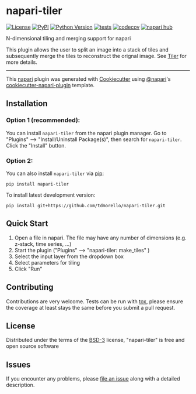 # napari-tiler

[![License](https://img.shields.io/pypi/l/napari-tiler.svg?color=green)](https://github.com/tdmorello/napari-tiler/raw/main/LICENSE)
[![PyPI](https://img.shields.io/pypi/v/napari-tiler.svg?color=green)](https://pypi.org/project/napari-tiler)
[![Python Version](https://img.shields.io/pypi/pyversions/napari-tiler.svg?color=green)](https://python.org)
[![tests](https://github.com/tdmorello/napari-tiler/workflows/tests/badge.svg)](https://github.com/tdmorello/napari-tiler/actions)
[![codecov](https://codecov.io/gh/tdmorello/napari-tiler/branch/main/graph/badge.svg)](https://codecov.io/gh/tdmorello/napari-tiler)
[![napari hub](https://img.shields.io/endpoint?url=https://api.napari-hub.org/shields/napari-tiler)](https://napari-hub.org/plugins/napari-tiler)

N-dimensional tiling and merging support for napari

This plugin allows the user to split an image into a stack of tiles and subsequently merge the tiles to reconstruct the orignal image.
See [Tiler](https://github.com/the-lay/tiler) for more details.

----------------------------------

This [napari] plugin was generated with [Cookiecutter] using [@napari]'s [cookiecutter-napari-plugin] template.

<!--
Don't miss the full getting started guide to set up your new package:
https://github.com/napari/cookiecutter-napari-plugin#getting-started

and review the napari docs for plugin developers:
https://napari.org/plugins/stable/index.html
-->
## Installation

### Option 1 (recommended):

You can install `napari-tiler` from the napari plugin manager. Go to "Plugins" --> "Install/Uninstall Package(s)", then search for `napari-tiler`. Click the "Install" button.

### Option 2:

You can also install `napari-tiler` via [pip]:

    pip install napari-tiler

To install latest development version:

    pip install git+https://github.com/tdmorello/napari-tiler.git

## Quick Start

1. Open a file in napari. The file may have any number of dimensions (e.g. z-stack, time series, ...)
2. Start the plugin ("Plugins" --> "napari-tiler: make_tiles" )
3. Select the input layer from the dropdown box
4. Select parameters for tiling
5. Click "Run"

## Contributing

Contributions are very welcome. Tests can be run with [tox], please ensure
the coverage at least stays the same before you submit a pull request.

## License

Distributed under the terms of the [BSD-3] license,
"napari-tiler" is free and open source software

## Issues

If you encounter any problems, please [file an issue] along with a detailed description.

[napari]: https://github.com/napari/napari
[Cookiecutter]: https://github.com/audreyr/cookiecutter
[@napari]: https://github.com/napari
[MIT]: http://opensource.org/licenses/MIT
[BSD-3]: http://opensource.org/licenses/BSD-3-Clause
[GNU GPL v3.0]: http://www.gnu.org/licenses/gpl-3.0.txt
[GNU LGPL v3.0]: http://www.gnu.org/licenses/lgpl-3.0.txt
[Apache Software License 2.0]: http://www.apache.org/licenses/LICENSE-2.0
[Mozilla Public License 2.0]: https://www.mozilla.org/media/MPL/2.0/index.txt
[cookiecutter-napari-plugin]: https://github.com/napari/cookiecutter-napari-plugin

[file an issue]: https://github.com/tdmorello/napari-tiler/issues

[napari]: https://github.com/napari/napari
[tox]: https://tox.readthedocs.io/en/latest/
[pip]: https://pypi.org/project/pip/
[PyPI]: https://pypi.org/
